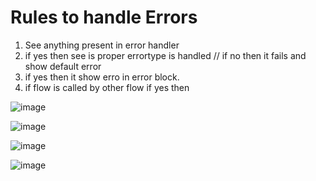 # Rules to handle Errors 

1. See anything present in error handler
2. if yes then see is proper errortype is handled // if no then it fails and show default error
3. if yes then it show erro in error block.
4. if flow is called by other flow if yes then


![image](https://github.com/gauravxlokhande/AllAbout-MuleSoft/assets/119065314/b4c6e80c-890f-4e51-9b79-6201ca2618c7)

![image](https://github.com/gauravxlokhande/AllAbout-MuleSoft/assets/119065314/a59f4e5b-5a0d-464e-be3c-f9ff24c66bdf)

![image](https://github.com/gauravxlokhande/AllAbout-MuleSoft/assets/119065314/f10ea6d5-10b5-431c-8dfd-1adeea8c4d8a)

![image](https://github.com/gauravxlokhande/AllAbout-MuleSoft/assets/119065314/df8d6668-504d-4481-af15-c45b5834134d)
